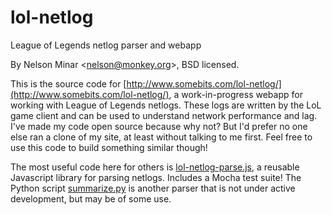 lol-netlog
==========

League of Legends netlog parser and webapp

By Nelson Minar &lt;nelson@monkey.org&gt;, BSD licensed.

This is the source code for [http://www.somebits.com/lol-netlog/](http://www.somebits.com/lol-netlog/), a
work-in-progress webapp for working with League of Legends netlogs. These logs are written by the LoL game
client and can be used to understand network performance and lag. I've made my code open source because
why not? But I'd prefer no one else ran a clone of my site, at least without talking to me first. Feel
free to use this code to build something similar though!

The most useful code here for others is
[lol-netlog-parse.js](https://github.com/NelsonMinar/lol-netlog/blob/master/webapp/lol-netlog-parse.js),
a reusable Javascript library for parsing netlogs. Includes a Mocha test suite! The Python script
[summarize.py](https://github.com/NelsonMinar/lol-netlog/blob/master/summarize.py) is another parser
that is not under active development, but may be of some use.
